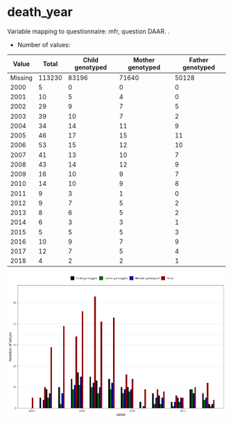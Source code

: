 # death_year
Variable mapping to questionnaire: mfr, question DAAR.
.
- Number of values:

| Value | Total | Child genotyped | Mother genotyped | Father genotyped |
| ----- | ----- | --------------- | ---------------- | ---------------- |
| Missing | 113230 | 83196 | 71640 | 50128 |
| 2000 | 5 | 0 | 0 |0 |
| 2001 | 10 | 5 | 4 |0 |
| 2002 | 29 | 9 | 7 |5 |
| 2003 | 39 | 10 | 7 |2 |
| 2004 | 34 | 14 | 11 |9 |
| 2005 | 46 | 17 | 15 |11 |
| 2006 | 53 | 15 | 12 |10 |
| 2007 | 41 | 13 | 10 |7 |
| 2008 | 43 | 14 | 12 |9 |
| 2009 | 16 | 10 | 9 |7 |
| 2010 | 14 | 10 | 9 |8 |
| 2011 | 9 | 3 | 1 |0 |
| 2012 | 9 | 7 | 5 |2 |
| 2013 | 8 | 6 | 5 |2 |
| 2014 | 6 | 3 | 3 |1 |
| 2015 | 5 | 5 | 5 |3 |
| 2016 | 10 | 9 | 7 |9 |
| 2017 | 12 | 7 | 5 |4 |
| 2018 | 4 | 2 | 2 |1 |



![](death_year_n.png)



